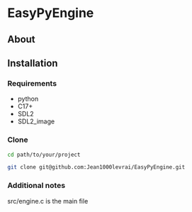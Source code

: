 # EasyPyEngine

## About


## Installation

### Requirements

- python
- C17+
- SDL2
- SDL2_image

### Clone

```bash
cd path/to/your/project
```
```bash
git clone git@github.com:Jean1000levrai/EasyPyEngine.git
```

### Additional notes

src/engine.c is the main file




